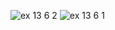 ![ex 13 6 2](https://github.com/65030034/03376836-OOP-2566-Lab-13/assets/144875017/3dabf07e-f9ab-4222-a5ed-dc4689d0a24d)
![ex 13 6 1](https://github.com/65030034/03376836-OOP-2566-Lab-13/assets/144875017/1eb63ad2-ed1d-4767-9405-613cdc17c8cd)

